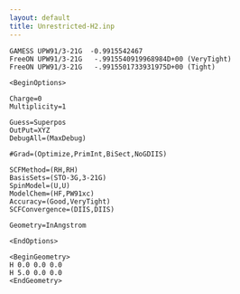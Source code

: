 ```yaml
---
layout: default
title: Unrestricted-H2.inp
---
```




    GAMESS UPW91/3-21G  -0.9915542467
    FreeON UPW91/3-21G   -.9915540919968984D+00 (VeryTight)
    FreeON UPW91/3-21G   -.9915501733931975D+00 (Tight)

    <BeginOptions>

    Charge=0
    Multiplicity=1

    Guess=Superpos
    OutPut=XYZ
    DebugAll=(MaxDebug)

    #Grad=(Optimize,PrimInt,BiSect,NoGDIIS)

    SCFMethod=(RH,RH)
    BasisSets=(STO-3G,3-21G)
    SpinModel=(U,U)
    ModelChem=(HF,PW91xc)
    Accuracy=(Good,VeryTight)
    SCFConvergence=(DIIS,DIIS)

    Geometry=InAngstrom

    <EndOptions>

    <BeginGeometry>
    H 0.0 0.0 0.0
    H 5.0 0.0 0.0
    <EndGeometry>
